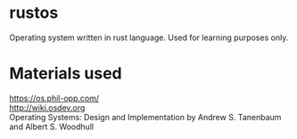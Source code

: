 # rustos
Operating system written in rust language. Used for learning purposes only.

# Materials used
https://os.phil-opp.com/  
http://wiki.osdev.org  
Operating Systems: Design and Implementation by Andrew S. Tanenbaum and Albert S. Woodhull  
